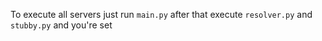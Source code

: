 To execute all servers just run `main.py` after that execute `resolver.py` and `stubby.py` and you're set